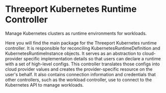 # Threeport Kubernetes Runtime Controller

Manage Kubernetes clusters as runtime environments for workloads.

Here you will find the main package for the Threeport Kubernetes runtime
controller.  It is responsible for reconciling KubernetesRuntimeDefinition and
KubernetesRuntimeInstance objects.  It serves as an abstraction to
cloud-provider specific implementation details so that users can declare a
runtime with a set of high-level configs.   This controller translates those
configs into cloud provider values and creates the provider-specific resource on
the user's behalf.  It also contains connection information and credentials that
other controllers, such as the workload controller, use to connect to the
Kubernetes API to manage workloads.

